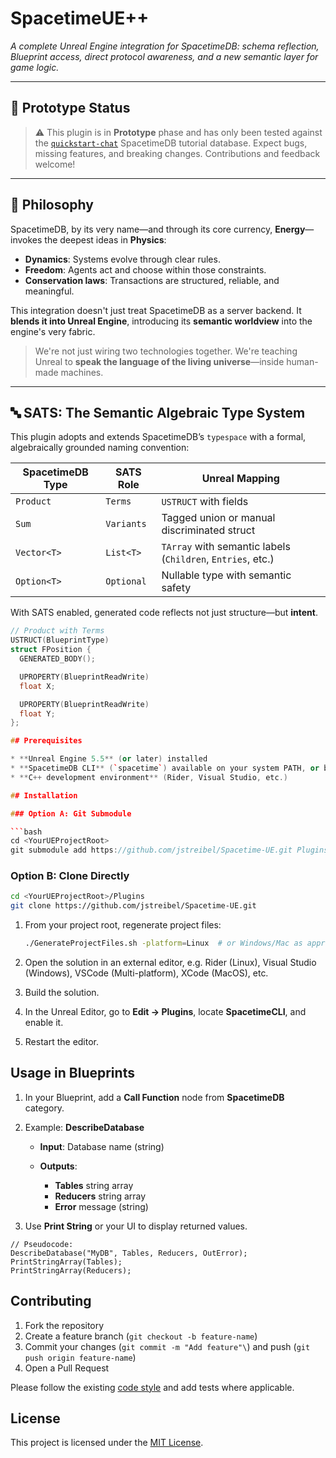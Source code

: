 # SpacetimeUE++

*A complete Unreal Engine integration for SpacetimeDB: schema reflection, Blueprint access, direct protocol awareness, and a new semantic layer for game logic.*

---

## 🚧 Prototype Status

> ⚠️ This plugin is in **Prototype** phase and has only been tested against the [`quickstart-chat`](https://spacetimedb.com/docs/modules/c-sharp/quickstart) SpacetimeDB tutorial database.
> Expect bugs, missing features, and breaking changes. Contributions and feedback welcome!

---

## 🧠 Philosophy

SpacetimeDB, by its very name—and through its core currency, **Energy**—invokes the deepest ideas in **Physics**:

- **Dynamics**: Systems evolve through clear rules.
- **Freedom**: Agents act and choose within those constraints.
- **Conservation laws**: Transactions are structured, reliable, and meaningful.

This integration doesn't just treat SpacetimeDB as a server backend. It **blends it into Unreal Engine**, introducing its **semantic worldview** into the engine's very fabric.

> We're not just wiring two technologies together.
> We're teaching Unreal to **speak the language of the living universe**—inside human-made machines.

---

## 🔤 SATS: The Semantic Algebraic Type System

This plugin adopts and extends SpacetimeDB’s `typespace` with a formal, algebraically grounded naming convention:

| SpacetimeDB Type | SATS Role | Unreal Mapping |
|------------------|-----------|----------------|
| `Product`        | `Terms`   | `USTRUCT` with fields |
| `Sum`            | `Variants`| Tagged union or manual discriminated struct |
| `Vector<T>`      | `List<T>` | `TArray` with semantic labels (`Children`, `Entries`, etc.) |
| `Option<T>`      | `Optional`| Nullable type with semantic safety |

With SATS enabled, generated code reflects not just structure—but **intent**.

```cpp
// Product with Terms
USTRUCT(BlueprintType)
struct FPosition {
  GENERATED_BODY();

  UPROPERTY(BlueprintReadWrite)
  float X;

  UPROPERTY(BlueprintReadWrite)
  float Y;
};

## Prerequisites

* **Unreal Engine 5.5** (or later) installed
* **SpacetimeDB CLI** (`spacetime`) available on your system PATH, or bundled alongside your game
* **C++ development environment** (Rider, Visual Studio, etc.)

## Installation

### Option A: Git Submodule

```bash
cd <YourUEProjectRoot>
git submodule add https://github.com/jstreibel/Spacetime-UE.git Plugins/Spacetime-UE
```

### Option B: Clone Directly

```bash
cd <YourUEProjectRoot>/Plugins
git clone https://github.com/jstreibel/Spacetime-UE.git
```

1. From your project root, regenerate project files:

   ```bash
   ./GenerateProjectFiles.sh -platform=Linux  # or Windows/Mac as appropriate
   ```
2. Open the solution in an external editor, e.g. Rider (Linux), Visual Studio (Windows), VSCode (Multi-platform), XCode (MacOS), etc.
3. Build the solution.
4. In the Unreal Editor, go to **Edit → Plugins**, locate **SpacetimeCLI**, and enable it.
5. Restart the editor.

## Usage in Blueprints

1. In your Blueprint, add a **Call Function** node from **SpacetimeDB** category.
2. Example: **DescribeDatabase**

    * **Input**: Database name (string)
    * **Outputs**:

        * **Tables** string array
        * **Reducers** string array
        * **Error** message (string)
3. Use **Print String** or your UI to display returned values.

```blueprint
// Pseudocode:
DescribeDatabase("MyDB", Tables, Reducers, OutError);
PrintStringArray(Tables);
PrintStringArray(Reducers);
```

<!-- ## Versioning & Releases

We use [Semantic Versioning](https://semver.org/):

* **Major** versions introduce breaking changes
* **Minor** versions add functionality in a backward-compatible manner
* **Patch** versions make backward-compatible bug fixes

Tag releases on GitHub as `v<MAJOR>.<MINOR>.<PATCH>` and include a changelog in the release notes.-->

## Contributing

1. Fork the repository
2. Create a feature branch (`git checkout -b feature-name`)
3. Commit your changes (`git commit -m "Add feature"\`) and push (`git push origin feature-name`)
4. Open a Pull Request

Please follow the existing [code style](https://dev.epicgames.com/documentation/en-us/unreal-engine/epic-cplusplus-coding-standard-for-unreal-engine) and add tests where applicable.

## License

This project is licensed under the [MIT License](LICENSE).
